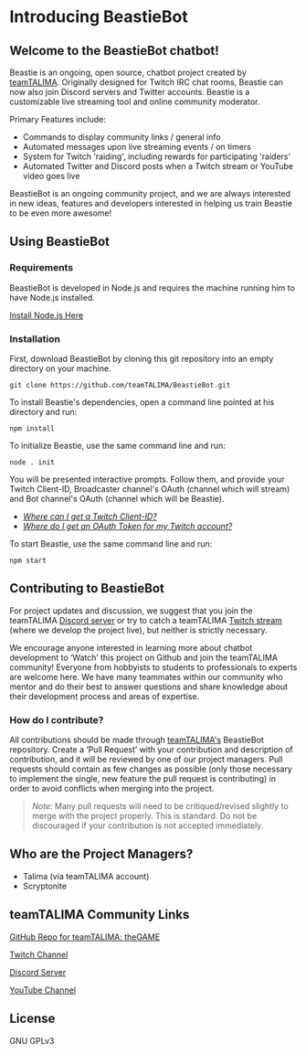 # Introducing BeastieBot
## Welcome to the BeastieBot chatbot!
Beastie is an ongoing, open source, chatbot project created by [teamTALIMA](https://github.com/teamTALIMA). Originally designed for Twitch IRC chat rooms, Beastie can now also join Discord servers and Twitter accounts. Beastie is a customizable live streaming tool and online community moderator.

Primary Features include:

* Commands to display community links / general info
* Automated messages upon live streaming events / on timers
* System for Twitch 'raiding', including rewards for participating 'raiders'
* Automated Twitter and Discord posts when a Twitch stream or YouTube video goes live

BeastieBot is an ongoing community project, and we are always interested in new ideas, features and developers interested in helping us train Beastie to be even more awesome!

## Using BeastieBot
### Requirements
BeastieBot is developed in Node.js and requires the machine running him to have Node.js installed.

[Install Node.js Here](https://nodejs.org/en/)

### Installation
First, download BeastieBot by cloning this git repository into an empty directory on your machine.

```
git clone https://github.com/teamTALIMA/BeastieBot.git
```
To install Beastie's dependencies, open a command line pointed at his directory and run:
```
npm install
```

To initialize Beastie, use the same command line and run:
```
node . init
```
You will be presented interactive prompts. Follow them, and provide your Twitch Client-ID, Broadcaster channel's OAuth (channel which will stream) and Bot channel's OAuth (channel which will be Beastie).
* [*Where can I get a Twitch Client-ID?*](https://dev.twitch.tv/dashboard/apps/create)
* [*Where do I get an OAuth Token for my Twitch account?*](https://twitchapps.com/tmi/)

To start Beastie, use the same command line and run:
```
npm start
```

## Contributing to BeastieBot
For project updates and discussion, we suggest that you join the teamTALIMA [Discord server](https://discordapp.com/invite/dGFQ5tE "teamTALIMA's Discord Server") or try to catch a teamTALIMA [Twitch stream](https://www.twitch.tv/teamtalima "teamTALIMA's Twitch Channel") (where we develop the project live), but neither is strictly necessary.

We encourage anyone interested in learning more about chatbot development to ‘Watch’ this project on Github and join the teamTALIMA community! Everyone from hobbyists to students to professionals to experts are welcome here. We have many teammates within our community who mentor and do their best to answer questions and share knowledge about their development process and areas of expertise.

### How do I contribute?
All contributions should be made through [teamTALIMA's](https://github.com/teamTALIMA) BeastieBot repository. Create a ‘Pull Request’ with your contribution and description of contribution, and it will be reviewed by one of our project managers. Pull requests should contain as few changes as possible (only those necessary to implement the single, new feature the pull request is contributing) in order to avoid conflicts when merging into the project.

> *Note:* Many pull requests will need to be critiqued/revised slightly to merge with the project properly. This is standard. Do not be discouraged if your contribution is not accepted immediately.

## Who are the Project Managers?
* Talima (via teamTALIMA account)
* Scryptonite

## teamTALIMA Community Links
[GitHub Repo for teamTALIMA: theGAME](https://github.com/teamTALIMA/teamTALIMA_theGAME "teamTALIMA's theGAME Repo")

[Twitch Channel](https://www.twitch.tv/teamtalima "teamTALIMA's Twitch Channel")

[Discord Server](https://discordapp.com/invite/dGFQ5tE "teamTALIMA's Discord Server")

[YouTube Channel](https://www.youtube.com/channel/UCKjIJW6mQg7rEnDJ-KnVL-w "teamTALIMA's YouTube Channel")

## License
GNU GPLv3
